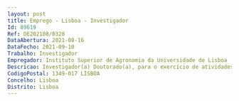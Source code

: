 ```yaml
--- 
layout: post
title: Emprego - Lisboa - Investigador
Id: 89619
Ref: OE202108/0328
DataAbertura: 2021-08-16
DataFecho: 2021-09-10
Trabalho: Investigador
Empregador: Instituto Superior de Agronomia da Universidade de Lisboa
Descricao: Investigador(a) Doutorado(a), para o exercício de atividades de Gestão da Ciência e Tecnologia na área científica de Ciências Biológicas.
CodigoPostal: 1349-017 LISBOA
Concelho: Lisboa
Distrito: Lisboa
--- 
```

